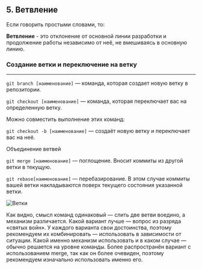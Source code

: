 ## 5. Ветвление

Если говорить простыми словами, то:

 **Ветвление** - это отклонение от основной линии разработки и продолжение работы независимо от неё, не вмешиваясь в основную линию. 

 
### Создание ветки и переключение на ветку


---
```git branch [наименование]``` — команда, которая создает новую ветку в репозитории.

```git checkout [наименование]``` — команда, которая переключает вас на определенную ветку.

Можно совместить выполнение этих команд:

```git checkout -b [наименование]``` — создаёт новую ветку и переключает вас на неё.

Объединение ветвей

```git merge [наименование]``` — поглощение. Вносит коммиты из другой ветки в текущую.

```git rebase[наименование]``` — перебазирование. В этом случае коммиты вашей ветки накладываются поверх текущего состояния указанной ветки.

![Ветки](./%D0%A0%D0%B8%D1%81%D1%83%D0%BD%D0%BE%D0%BA1.png)

Как видно, смысл команд одинаковый — слить две ветви воедино, а механизм различается. Какой вариант лучше — вопрос из разряда «святых войн». У каждого варианта свои достоинства, поэтому рекомендуем их комбинировать — использовать в зависимости от ситуации. Какой именно механизм использовать и в каком случае — обычно решается на уровне команды.
Более распространён вариант с использованием merge, так как он более очевиден, поэтому рекомендуем изначально использовать именно его.

